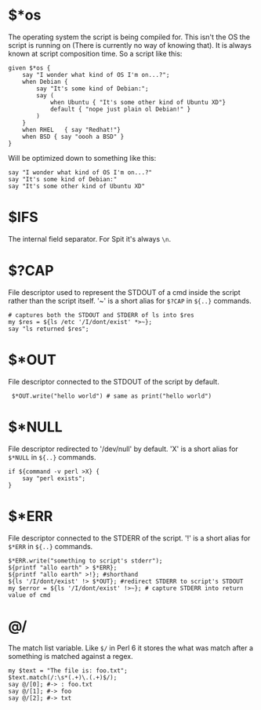 # $*os
 The operating system the script is being compiled for. This isn't the OS the script is running on (There is currently no way of knowing that). It is always known at script composition time. So a script like this:
```perl6
given $*os {
    say "I wonder what kind of OS I'm on...?";
    when Debian {
        say "It's some kind of Debian:";
        say (
            when Ubuntu { "It's some other kind of Ubuntu XD"}
            default { "nope just plain ol Debian!" }
        )
    }
    when RHEL   { say "Redhat!"}
    when BSD { say "oooh a BSD" }
}
``` 
Will be optimized down to something like this:
```perl6
say "I wonder what kind of OS I'm on...?"
say "It's some kind of Debian:"
say "It's some other kind of Ubuntu XD"
```
# $IFS
 The internal field separator. For Spit it's always `\n`.
# $?CAP
 File descriptor used to represent the STDOUT of a cmd inside the script rather than the script itself. '~' is a short alias for `$?CAP` in `${..}` commands.
```perl6
# captures both the STDOUT and STDERR of ls into $res
my $res = ${ls /etc '/I/dont/exist' *>~};
say "ls returned $res";
```
# $*OUT
 File descriptor connected to the STDOUT of the script by default.
```perl6
 $*OUT.write("hello world") # same as print("hello world")
```
# $*NULL
 File descriptor redirected to '/dev/null' by default. 'X' is a short alias for `$*NULL` in `${..}` commands.
```perl6
if ${command -v perl >X} {
    say "perl exists";
}
```
# $*ERR
 File descriptor connected to the STDERR of the script.  '!' is a short alias for `$*ERR` in `${..}` commands.
```perl6
$*ERR.write("something to script's stderr");
${printf "allo earth" > $*ERR};
${printf "allo earth" >!}; #shorthand
${ls '/I/dont/exist' !> $*OUT}; #redirect STDERR to script's STDOUT
my $error = ${ls '/I/dont/exist' !>~}; # capture STDERR into return value of cmd
```
# @/
 The match list variable. Like `$/` in Perl 6 it stores the what was match after a something is matched against a regex.
```perl6
my $text = "The file is: foo.txt";
$text.match(/:\s*(.+)\.(.+)$/);
say @/[0]; #-> : foo.txt
say @/[1]; #-> foo
say @/[2]; #-> txt
```
